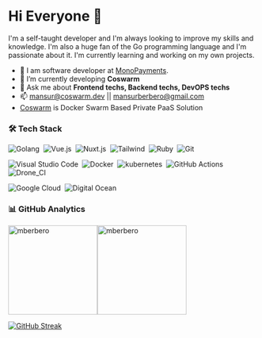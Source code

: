 # Hi Everyone :wave:
I'm a self-taught developer and I'm always looking to improve my skills and knowledge.
I'm also a huge fan of the Go programming language and I'm passionate about it. I'm currently learning and working on my own projects.

- :dart: I am software developer at [MonoPayments](https://github.com/monopayments). 
- 🔭  I’m currently developing **Coswarm**
- 💬  Ask me about **Frontend techs, Backend techs, DevOPS techs**
- 📫  mansur@coswarm.dev || mansurberbero@gmail.com
- [Coswarm](https://coswarm.dev)  is Docker Swarm Based Private PaaS Solution


### 🛠 Tech Stack
![Golang](https://img.shields.io/badge/Go-05122A?style=flat&logo=Go)&nbsp;
![Vue.js](https://img.shields.io/badge/Vue.js-05122A?style=flat&logo=Vue.js)&nbsp;
![Nuxt.js](https://img.shields.io/badge/Nuxt.js-05122A?style=flat&logo=Nuxt.js)&nbsp;
![Tailwind](https://img.shields.io/badge/Tailwind-05122A?style=flat&logo=TailwindCSS)&nbsp;
![Ruby](https://img.shields.io/badge/Ruby-05122A?style=flat&logo=Ruby&logoColor=f8766d)&nbsp;
![Git](https://img.shields.io/badge/-Git-05122A?style=flat&logo=git)&nbsp;

![Visual Studio Code](https://img.shields.io/badge/-Visual%20Studio%20Code-05122A?style=flat&logo=visual-studio-code&logoColor=007ACC)&nbsp;
![Docker](https://img.shields.io/badge/Docker-05122A?style=flat&logo=docker)&nbsp;
![kubernetes](https://img.shields.io/badge/kubernetes-05122A.svg?style=flat&logo=kubernetes)&nbsp;
![GitHub Actions](https://img.shields.io/badge/GitHub_Actions-05122A?style=flat&logo=github-actions&logoColor=007ACC)&nbsp;
![Drone_CI](https://img.shields.io/badge/Drone_CI-00122A?style=flat&logo=drone&logoColor=007ACC)&nbsp;

![Google Cloud](https://img.shields.io/badge/Google_Cloud-05122A?style=flat&logo=google-cloud&logoColor=007ACC)&nbsp;
![Digital Ocean](https://img.shields.io/badge/Digital_Ocean-05122A?style=flat&logo=DigitalOcean&logoColor=007ACC)&nbsp;



### 📊 GitHub Analytics


  <img  height="180em" src="https://github-readme-stats.vercel.app/api?username=mberbero&show_icons=true&locale=en&theme=algolia&include_all_commits=true&count_private=true" alt="mberbero"/><img  height="180em" src="https://github-readme-stats.vercel.app/api/top-langs?username=mberbero&show_icons=true&locale=en&layout=compact&langs_count=8&theme=algolia" alt="mberbero"/>


[![GitHub Streak](https://github-readme-streak-stats.herokuapp.com?user=mberbero&theme=github-dark&hide_border=true&date_format=%5BY%20%5DM%20j)](https://git.io/streak-stats)



